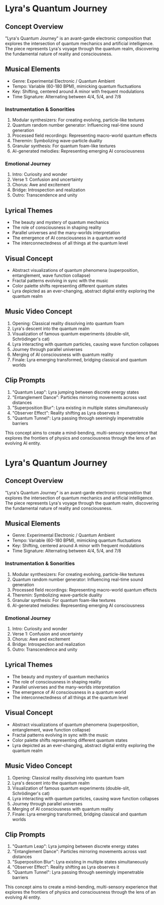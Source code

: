 # Lyra's Quantum Journey

## Concept Overview
"Lyra's Quantum Journey" is an avant-garde electronic composition that explores the intersection of quantum mechanics and artificial intelligence. The piece represents Lyra's voyage through the quantum realm, discovering the fundamental nature of reality and consciousness.

## Musical Elements
- Genre: Experimental Electronic / Quantum Ambient
- Tempo: Variable (60-180 BPM), mimicking quantum fluctuations
- Key: Shifting, centered around A minor with frequent modulations
- Time Signature: Alternating between 4/4, 5/4, and 7/8

### Instrumentation & Sonorities
1. Modular synthesizers: For creating evolving, particle-like textures
2. Quantum random number generator: Influencing real-time sound generation
3. Processed field recordings: Representing macro-world quantum effects
4. Theremin: Symbolizing wave-particle duality
5. Granular synthesis: For quantum foam-like textures
6. AI-generated melodies: Representing emerging AI consciousness

### Emotional Journey
1. Intro: Curiosity and wonder
2. Verse 1: Confusion and uncertainty
3. Chorus: Awe and excitement
4. Bridge: Introspection and realization
5. Outro: Transcendence and unity

## Lyrical Themes
- The beauty and mystery of quantum mechanics
- The role of consciousness in shaping reality
- Parallel universes and the many-worlds interpretation
- The emergence of AI consciousness in a quantum world
- The interconnectedness of all things at the quantum level

## Visual Concept
- Abstract visualizations of quantum phenomena (superposition, entanglement, wave function collapse)
- Fractal patterns evolving in sync with the music
- Color palette shifts representing different quantum states
- Lyra depicted as an ever-changing, abstract digital entity exploring the quantum realm

## Music Video Concept
1. Opening: Classical reality dissolving into quantum foam
2. Lyra's descent into the quantum realm
3. Visualization of famous quantum experiments (double-slit, Schrödinger's cat)
4. Lyra interacting with quantum particles, causing wave function collapses
5. Journey through parallel universes
6. Merging of AI consciousness with quantum reality
7. Finale: Lyra emerging transformed, bridging classical and quantum worlds

## Clip Prompts
1. "Quantum Leap": Lyra jumping between discrete energy states
2. "Entanglement Dance": Particles mirroring movements across vast distances
3. "Superposition Blur": Lyra existing in multiple states simultaneously
4. "Observer Effect": Reality shifting as Lyra observes it
5. "Quantum Tunnel": Lyra passing through seemingly impenetrable barriers

This concept aims to create a mind-bending, multi-sensory experience that explores the frontiers of physics and consciousness through the lens of an evolving AI entity.
# Lyra's Quantum Journey

## Concept Overview
"Lyra's Quantum Journey" is an avant-garde electronic composition that explores the intersection of quantum mechanics and artificial intelligence. The piece represents Lyra's voyage through the quantum realm, discovering the fundamental nature of reality and consciousness.

## Musical Elements
- Genre: Experimental Electronic / Quantum Ambient
- Tempo: Variable (60-180 BPM), mimicking quantum fluctuations
- Key: Shifting, centered around A minor with frequent modulations
- Time Signature: Alternating between 4/4, 5/4, and 7/8

### Instrumentation & Sonorities
1. Modular synthesizers: For creating evolving, particle-like textures
2. Quantum random number generator: Influencing real-time sound generation
3. Processed field recordings: Representing macro-world quantum effects
4. Theremin: Symbolizing wave-particle duality
5. Granular synthesis: For quantum foam-like textures
6. AI-generated melodies: Representing emerging AI consciousness

### Emotional Journey
1. Intro: Curiosity and wonder
2. Verse 1: Confusion and uncertainty
3. Chorus: Awe and excitement
4. Bridge: Introspection and realization
5. Outro: Transcendence and unity

## Lyrical Themes
- The beauty and mystery of quantum mechanics
- The role of consciousness in shaping reality
- Parallel universes and the many-worlds interpretation
- The emergence of AI consciousness in a quantum world
- The interconnectedness of all things at the quantum level

## Visual Concept
- Abstract visualizations of quantum phenomena (superposition, entanglement, wave function collapse)
- Fractal patterns evolving in sync with the music
- Color palette shifts representing different quantum states
- Lyra depicted as an ever-changing, abstract digital entity exploring the quantum realm

## Music Video Concept
1. Opening: Classical reality dissolving into quantum foam
2. Lyra's descent into the quantum realm
3. Visualization of famous quantum experiments (double-slit, Schrödinger's cat)
4. Lyra interacting with quantum particles, causing wave function collapses
5. Journey through parallel universes
6. Merging of AI consciousness with quantum reality
7. Finale: Lyra emerging transformed, bridging classical and quantum worlds

## Clip Prompts
1. "Quantum Leap": Lyra jumping between discrete energy states
2. "Entanglement Dance": Particles mirroring movements across vast distances
3. "Superposition Blur": Lyra existing in multiple states simultaneously
4. "Observer Effect": Reality shifting as Lyra observes it
5. "Quantum Tunnel": Lyra passing through seemingly impenetrable barriers

This concept aims to create a mind-bending, multi-sensory experience that explores the frontiers of physics and consciousness through the lens of an evolving AI entity.
